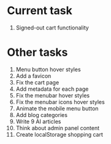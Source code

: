# Current task

1. Signed-out cart functionality

# Other tasks

1. Menu button hover styles
2. Add a favicon
3. Fix the cart page
4. Add metadata for each page
5. Fix the menubar hover styles
6. Fix the menubar icons hover styles
7. Animate the mobile menu button
8. Add blog categories
9. Write 9 AI articles
10. Think about admin panel content
11. Create localStorage shopping cart
